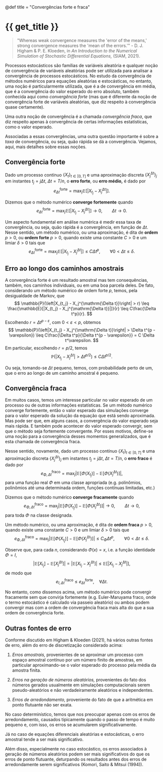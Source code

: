 @def title = "Convergências forte e fraca"

# {{ get_title }}

> "Whereas weak convergence measures the 'error of the means,' strong convergence measures the 'mean of the errors.'" - D. J. Higham & P. E. Kloeden, in *An Introduction to the Numerical Simulation of Stochastic Differential Equations,* (SIAM, 2021).

Processos estocásticos são famílias de variáveis aleatória e qualquer noção de convergência de variáveis aleatórias pode ser utilizada para analisar a convergência de processos estocásticos. No estudo da convergência de métodos numéricos para equações aleatórias e estocásticas, no entanto, uma noção é particularmente utilizada, que é a de convergência em média, que é a convergência do valor esperado do erro absoluto, também conhecida aqui como *convergência forte* (mas que é diferente da noção de convergência forte de variáveis aleatórias, que diz respeito à convergência quase certamente).

Uma outra noção de convergência é a chamada *convergência fraca*, que diz respeito apenas à convergência de certas informações estatísticas, como o valor esperado. 

Associadas a essas convergências, uma outra questão importante é sobre a *taxa* de convergência, ou seja, quão rápida se dá a convergência. Vejamos, aqui, mais detalhes sobre essas noções.

## Convergência forte

Dado um processo contínuo $\{X_t\}_{t \in [0, T]}$ e uma aproximação discreta $\{X_j^{\mathrm{\Delta t}}\}_j$ em instantes $t_j = j \Delta t,$ $\Delta t = T/n,$ o **erro forte**, ou **erro médio,** é dado por
$$
e_{\Delta t}^{\mathrm{forte}} = \max_{j} \mathbb{E}[|X_{t_j} - X_j^{\mathrm{\Delta t}}|].
$$

Dizemos que o método numérico **converge fortemente** quando
$$
e_{\Delta t}^{\mathrm{forte}} = \max_{j} \mathbb{E}[|X_{t_j} - X_j^{\mathrm{\Delta t}}|] \rightarrow 0, \qquad \Delta t \rightarrow 0.
$$

Um aspecto fundamental em análise numérica é medir essa taxa de convergência, ou seja, quão rápida é a convergência, em função de $\Delta t.$ Nesse sentido, um método numérico, ou uma aproximação, é dita de **ordem** $p > 0,$ ou **ordem forte** $p > 0,$ quando existe uma constante $C > 0$ e um limiar $\delta > 0$ tais que
$$
e_{\Delta t}^{\mathrm{forte}} = \max_{j} \mathbb{E}[|X_{t_j} - X_j^{\mathrm{\Delta t}}|] \leq C \Delta t^p, \qquad \forall 0 < \Delta t \leq \delta.
$$

## Erro ao longo dos caminhos amostrais

A convergência forte é um resultado amostral mas tem consequências, também, nos caminhos individuais, ou em uma boa parcela deles. De fato, considerando um método numérico de ordem forte $p,$ temos, pela desigualdade de Markov, que
$$
\mathbb{P}(\left|X_{t_j} - X_j^{\mathrm{\Delta t}}\right| > r) \leq \frac{\mathbb{E}[|X_{t_j} - X_j^{\mathrm{\Delta t}}|]}{r} \leq C\frac{\Delta t^p}{r}.
$$
Escolhendo $r = \Delta t^{p - \varepsilon},$ com $0 < \varepsilon < p,$ obtemos
$$
\mathbb{P}(\left|X_{t_j} - X_j^{\mathrm{\Delta t}}\right| > \Delta t^{p - \varepsilon}) \leq C\frac{\Delta t^p}{\Delta t^{p - \varepsilon}} = C \Delta t^\varepsilon.
$$
Em particular, escolhendo $r = p/2,$ temos
$$
\mathbb{P}(\left|X_{t_j} - X_j^{\mathrm{\Delta t}}\right| > \Delta t^{p/2}) \leq C \Delta t^{p/2}.
$$

Ou seja, tomando-se $\Delta t$ pequeno, temos, com probabilidade perto de um, que o erro ao longo de um caminho amostral é pequeno.

## Convergência fraca

Em muitos casos, temos um interesse particular no valor esperado de um processo ou de outras informações estatísticas. Se um método numérico converge fortemente, então o valor esperado das simulações converge para o valor esperado da solução da equação que está sendo aproximada. Mas pode ser que, em alguns casos, a convergência do valor esperado seja mais rápida. E também pode acontecer do valor esperado convergir, sem que o método seja fortemente convergente. Por esses motivos, define-se uma noção para a convergência desses momentos generalizados, que é esta chamada de convergência fraca.

Nesse sentido, novamente, dado um processo contínuo $\{X_t\}_{t \in [0, T]}$ e uma aproximação discreta $\{X_j^{\mathrm{\Delta t}}\}_j$ em instantes $t_j = j \Delta t,$ $\Delta t = T/n,$ o **erro fraco** é dado por
$$
e_{\Phi, \Delta t}^{\mathrm{fraco}} = \max_{j} |\mathbb{E}[\Phi(X_{t_j})] - \mathbb{E}[\Phi(X_j^{\mathrm{\Delta t}})]|,
$$
para uma função real $\Phi$ em uma classe apropriada (e.g. polinômios, polinômios até uma determinada ordem, funções contínuas limitadas, etc.)

Dizemos que o método numérico **converge fracamente** quando
$$
e_{\Phi, \Delta t}^{\mathrm{fraco}} = \max_{j} \left|\mathbb{E}[\Phi(X_{t_j})] - \mathbb{E}[\Phi(X_j^{\mathrm{\Delta t}})]\right| \rightarrow 0, \qquad \Delta t \rightarrow 0,
$$
para toda $\Phi$ na classe designada.

Um método numérico, ou uma aproximação, é dita de **ordem fraca** $p > 0,$ quando existe uma constante $C > 0$ e um limiar $\delta > 0$ tais que
$$
e_{\Phi, \Delta t}^{\mathrm{fraco}} = \max_{j} \left|\mathbb{E}[\Phi(X_{t_j})] - \mathbb{E}[\Phi(X_j^{\mathrm{\Delta t}})]\right| \leq C_\Phi \Delta t^p, \qquad \forall 0 < \Delta t \leq \delta.
$$

Observe que, para cada $n,$ considerando $\Phi(x) = x,$ i.e. a função identidade $\Phi = I,$
$$
\left| \mathbb{E}[X_{t_j}] - \mathbb{E}[X_j^{\mathrm{\Delta t}}] \right| = \left| \mathbb{E}[X_{t_j} - X_j^{\mathrm{\Delta t}}] \right| \leq \mathbb{E}\left[ \left| X_{t_j} - X_j^{\mathrm{\Delta t}}\right| \right],
$$
de modo que
$$
e_{I, \Delta t}^{\mathrm{fraco}} \leq e_{\Delta t}^{\mathrm{forte}}, \quad \forall \Delta t.
$$

No entanto, como dissemos acima, um método numérico pode convergir fracamente sem que convirja fortemente (e.g. Euler-Maruyama fraco, onde o termo estocástico é calculado via passeio aleatório) ou ambos podem convergir mas com a ordem de convergência fraca mais alta do que a sua ordem de convergência forte.

## Outras fontes de erro

Conforme discutido em Higham & Kloeden (2021), há vários outras fontes de erro, além do erro de discretização considerado acima:

1. *Erros amostrais,* provenientes de se aproximar um processo com espaço amostral contínuo por um número finito de amostras, em particular aproximando-se o valor esperado do processo pela média da amostra finita.

2. *Erros na geração de números aleatórios,* provenientes do fato dos números gerados usualmente em simulações computacionais serem pseudo-aleatórios e não verdadeiramente aleatórios e independentes.

3. *Erros de arredondamento,* proveniente do fato de que a aritmética em ponto flutuante não ser exata.

No caso determinístico, temos que nos preocupar apenas com os erros de arredondamento, causados tipicamente quando o passo de tempo é muito pequeno e, com isso, os erros se acumularem significativamente.

Já no caso de equações diferenciais aleatórias e estocásticas, o erro amostral tende a ser mais significativo.

Além disso, especialmente no caso estocástico, os erros associados à geração de números aleatórios podem ser mais significativos do que os erros de ponto flutuante, deturpando os resultados antes dos erros de arredondamente serem significativos (Komori, Saito & Mitsui (1994)).
